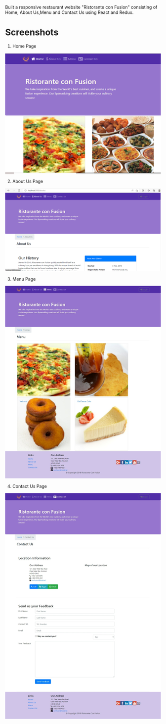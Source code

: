 Built a responsive restaurant website "Ristorante con Fusion" consisting of Home, About Us,Menu and Contact Us using React and Redux.


# Screenshots

1. Home Page

![Home Page](https://github.com/harikrishna8121999/confusion/blob/main/Ristorante%20con%20Fushion%20images/Home%20page.png)

2. About Us Page

![About Us Page](https://github.com/harikrishna8121999/confusion/blob/main/Ristorante%20con%20Fushion%20images/About-us%20page.png)

3. Menu Page

![Menu Page](https://github.com/harikrishna8121999/confusion/blob/main/Ristorante%20con%20Fushion%20images/Menu%20page.jpeg)

4. Contact Us Page

![Contact Us Page](https://github.com/harikrishna8121999/confusion/blob/main/Ristorante%20con%20Fushion%20images/Contact%20us%20page.jpeg)
